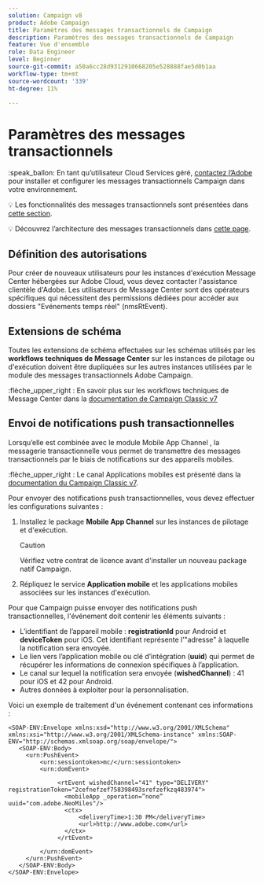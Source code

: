 ```yaml
---
solution: Campaign v8
product: Adobe Campaign
title: Paramètres des messages transactionnels de Campaign
description: Paramètres des messages transactionnels de Campaign
feature: Vue d'ensemble
role: Data Engineer
level: Beginner
source-git-commit: a50a6cc28d9312910668205e528888fae5d0b1aa
workflow-type: tm+mt
source-wordcount: '339'
ht-degree: 11%

---
```


# Paramètres des messages transactionnels

:speak_ballon: En tant qu’utilisateur Cloud Services géré, [contactez l’Adobe](../start/campaign-faq.md#support) pour installer et configurer les messages transactionnels Campaign dans votre environnement.

:bulb: Les fonctionnalités des messages transactionnels sont présentées dans [cette section](../send/transactional.md).

:bulb: Découvrez l’architecture des messages transactionnels dans [cette page](../dev/architecture.md).

## Définition des autorisations

Pour créer de nouveaux utilisateurs pour les instances d&#39;exécution Message Center hébergées sur Adobe Cloud, vous devez contacter l&#39;assistance clientèle d&#39;Adobe. Les utilisateurs de Message Center sont des opérateurs spécifiques qui nécessitent des permissions dédiées pour accéder aux dossiers &quot;Evénements temps réel&quot; (nmsRtEvent).

## Extensions de schéma

Toutes les extensions de schéma effectuées sur les schémas utilisés par les **workflows techniques de Message Center** sur les instances de pilotage ou d&#39;exécution doivent être dupliquées sur les autres instances utilisées par le module des messages transactionnels Adobe Campaign.

:flèche_upper_right : En savoir plus sur les workflows techniques de Message Center dans la [documentation de Campaign Classic v7](https://experienceleague.adobe.com/docs/campaign-classic/using/transactional-messaging/instance-configuration/technical-workflows.html?lang=en#control-instance-workflows)

## Envoi de notifications push transactionnelles

Lorsqu’elle est combinée avec le module Mobile App Channel , la messagerie transactionnelle vous permet de transmettre des messages transactionnels par le biais de notifications sur des appareils mobiles.

:flèche_upper_right : Le canal Applications mobiles est présenté dans la [documentation du Campaign Classic v7](https://experienceleague.adobe.com/docs/campaign-classic/using/sending-messages/sending-push-notifications/about-mobile-app-channel.html?lang=en#sending-messages).

Pour envoyer des notifications push transactionnelles, vous devez effectuer les configurations suivantes :

1. Installez le package **Mobile App Channel** sur les instances de pilotage et d&#39;exécution.

   >[!CAUTION]
   >
   >Vérifiez votre contrat de licence avant d&#39;installer un nouveau package natif Campaign.

1. Répliquez le service **Application mobile** et les applications mobiles associées sur les instances d&#39;exécution.

Pour que Campaign puisse envoyer des notifications push transactionnelles, l&#39;événement doit contenir les éléments suivants :

* L’identifiant de l’appareil mobile : **registrationId** pour Android et **deviceToken** pour iOS. Cet identifiant représente l’&quot;adresse&quot; à laquelle la notification sera envoyée.
* Le lien vers l’application mobile ou clé d’intégration (**uuid**) qui permet de récupérer les informations de connexion spécifiques à l’application.
* Le canal sur lequel la notification sera envoyée (**wishedChannel**) : 41 pour iOS et 42 pour Android.
* Autres données à exploiter pour la personnalisation.

Voici un exemple de traitement d&#39;un événement contenant ces informations :

```
<SOAP-ENV:Envelope xmlns:xsd="http://www.w3.org/2001/XMLSchema" xmlns:xsi="http://www.w3.org/2001/XMLSchema-instance" xmlns:SOAP-ENV="http://schemas.xmlsoap.org/soap/envelope/">
   <SOAP-ENV:Body>
     <urn:PushEvent>
         <urn:sessiontoken>mc/</urn:sessiontoken>
         <urn:domEvent>

              <rtEvent wishedChannel="41" type="DELIVERY" registrationToken="2cefnefzef758398493srefzefkzq483974">
                <mobileApp _operation=”none” uuid="com.adobe.NeoMiles"/>
                <ctx>
                    <deliveryTime>1:30 PM</deliveryTime>
                    <url>http://www.adobe.com</url>
                </ctx>
              </rtEvent>

         </urn:domEvent>
     </urn:PushEvent>           
   </SOAP-ENV:Body>
</SOAP-ENV:Envelope>
```

